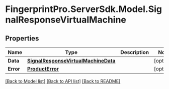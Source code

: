 # FingerprintPro.ServerSdk.Model.SignalResponseVirtualMachine
## Properties

Name | Type | Description | Notes
------------ | ------------- | ------------- | -------------
**Data** | [**SignalResponseVirtualMachineData**](SignalResponseVirtualMachineData.md) |  | [optional] 
**Error** | [**ProductError**](ProductError.md) |  | [optional] 

[[Back to Model list]](../README.md#documentation-for-models) [[Back to API list]](../README.md#documentation-for-api-endpoints) [[Back to README]](../README.md)


